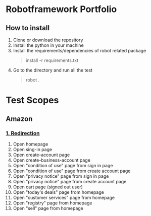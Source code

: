 # Robotframework Portfolio

## How to install

1. Clone or download the repository
2. Install the python in your machine
3. Install the requirements/dependencies of robot related package
   > install -r requirements.txt
4. Go to the directory and run all the test
   > robot .

# Test Scopes

## Amazon

### [1. Redirection](https://github.com/amir-ubay-qa/robotframework/blob/main/testcases/amazon/01-redirection)

1. Open homepage
2. Open sing-in page
3. Open create-account page
4. Open create-business-account page
5. Open "condition of use" page from sign in page
6. Open "condition of use" page from create account page
7. Open "privacy notice" page from sign in page
8. Open "privacy notice" page from create account page
9. Open cart page (signed out user)
10. Open "today's deals" page from homepage
11. Open "customer services" page from homepage
12. Open "registry" page from homepage
13. Open "sell" page from homepage